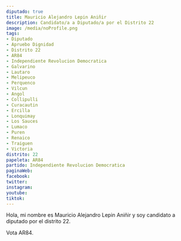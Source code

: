 ```yaml
---
diputado: true
title: Mauricio Alejandro Lepin Aniñir
description: Candidato/a a Diputado/a por el Distrito 22
image: /media/noProfile.png
tags:
- Diputado
- Apruebo Dignidad
- Distrito 22
- AR84
- Independiente Revolucion Democratica
- Galvarino
- Lautaro
- Melipeuco
- Perquenco
- Vilcun
- Angol
- Collipulli
- Curacautin
- Ercilla
- Lonquimay
- Los Sauces
- Lumaco
- Puren
- Renaico
- Traiguen
- Victoria
distrito: 22
papeleta: AR84
partido: Independiente Revolucion Democratica
paginaWeb:
facebook:
twitter:
instagram:
youtube:
tiktok:
---
```

Hola, mi nombre es Mauricio Alejandro Lepin Aniñir y soy candidato a diputado por el distrito 22.

Vota AR84.